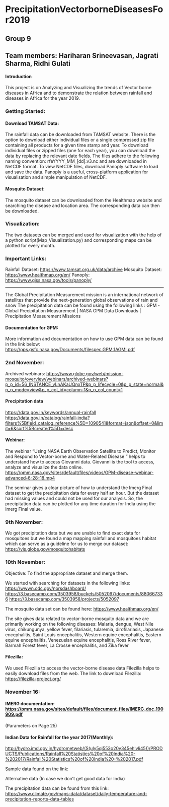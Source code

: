 # PrecipitationVectorborneDiseasesFor2019

## Group 9
## Team members: Hariharan Srineevasan, Jagrati Sharma, Ridhi Gulati

#### Introduction

This project is on Analyzing and Visualizing the trends of Vector borne diseases in Africa and to demonstrate the relation between rainfall and diseases in Africa for the year 2019.


### Getting Started:

#### Download TAMSAT Data:

The rainfall data can be downloaded from TAMSAT website. There is the option to download either individual files or a single compressed zip file containing all products for a given time stamp and year. To download individual files or zipped files (one for each year), you can download the data by replacing the relevant date fields.
The files adhere to the following naming convention: rfeYYYY_MM_[dd].v3.nc and are downloaded in NetCDF format. 
To view NetCDF files, download Panoply software to load and save the data. Panoply is a useful, cross-platform application for visualisation and simple manipulation of NetCDF.

#### Mosquito Dataset:

The mosquito dataset can be downloaded from the Healthmap website and searching the disease and location area. The corresponding data can then be downloaded.

### Visualization:

The two datasets can be merged and used for visualization with the help of a python script(Map_Visualization.py) and corresponding maps can be plotted for every month.


### Important Links:

Rainfall Dataset: https://www.tamsat.org.uk/data/archive
Mosquito Dataset: https://www.healthmap.org/en/
Panoply: https://www.giss.nasa.gov/tools/panoply/





















----------------------------------------------------------------------------------------------------------------------------
The Global Precipitation Measurement mission is an international network of satellites that provide the next-generation global observations of rain and snow
The precipitation data can be found using the following links :
GPM - Global Precipitation Measurement | NASA
GPM Data Downloads | Precipitation Measurement Missions

#### Documentation for GPM:
More information and documentation on how to use GPM data can be found in the link below:
https://pps.gsfc.nasa.gov/Documents/filespec.GPM.1AGMI.pdf


### 2nd November:

Archived webinars: https://www.globe.gov/web/mission-mosquito/overview/webinars/archived-webinars?p_p_id=56_INSTANCE_yLnAKaUQnxTP&p_p_lifecycle=0&p_p_state=normal&p_p_mode=view&p_p_col_id=column-1&p_p_col_count=1

#### Precipitation data 
https://data.gov.in/keywords/annual-rainfall
https://data.gov.in/catalog/rainfall-india?filters%5Bfield_catalog_reference%5D=1090541&format=json&offset=0&limit=6&sort%5Bcreated%5D=desc

#### Webinar: 
The webinar “Using NASA Earth Observation Satellite to Predict, Monitor and Respond to Vector-borne and Water-Related Disease ” helps to understand how to access Giovanni data.
Giovanni is the tool to access, analyze and visualize the data online.
https://pmm.nasa.gov/sites/default/files/videos/GPM-disease-webinar-advanced-6-28-18.mp4

The seminar gives a clear picture of how to understand the Imerg Final dataset to get the precipitation data for every half an hour. But the dataset had missing values and could not be used for our analysis.
So, the precipitation data can be plotted for any time duration for India using the Imerg Final value. 

### 9th November:
We got precipitation data but we are unable to find exact data for mosquitoes but we found a map mapping rainfall and mosquitoes habitat which can serve as a guideline for us to merge our dataset:
https://vis.globe.gov/mosquitohabitats

### 10th November:
Objective: To find the appropriate dataset and merge them.

We started with searching for datasets in the following links:
https://wwwn.cdc.gov/norsdashboard/
https://3.basecamp.com/3503958/buckets/5052097/documents/880667336
https://3.basecamp.com/3503958/projects/5052097


The mosquito data set can be found here:
https://www.healthmap.org/en/ 

The site gives data related to vector-borne mosquito data and we are primarily working on the following diseases:
Malaria, dengue, West Nile virus, chikungunya, yellow fever, filariasis, tularemia, dirofilariasis, Japanese encephalitis, Saint Louis encephalitis, Western equine encephalitis, Eastern equine encephalitis, Venezuelan equine encephalitis, Ross River fever, Barmah Forest fever, La Crosse encephalitis, and Zika fever

#### Filezilla: 
We used Filezilla to access the vector-borne disease data Filezilla helps to easily download files from the web. The link to download Filezilla: https://filezilla-project.org/

### November 16:

#### IMERG documentation: https://pmm.nasa.gov/sites/default/files/document_files/IMERG_doc_190909.pdf
(Parameters on Page 25)

#### Indian Data for Rainfall for the year 2017(Monthly):
http://hydro.imd.gov.in/hydrometweb/(S(uly5qi553o20y345ehlvli45))/PRODUCTS/Publications/Rainfall%20Statistics%20of%20India%20-%202017/Rainfall%20Statistics%20of%20India%20-%202017.pdf

Sample data found on the link:


Alternative data (In case we don’t get good data for India)

The precipitation data can be found from this link:
https://www.climate.gov/maps-data/dataset/daily-temperature-and-precipitation-reports-data-tables
